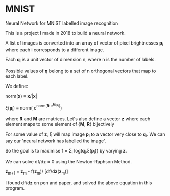 # MNIST
Neural Network for MNIST labelled image recognition

This is a project I made in 2018 to build a neural network.

A list of images is converted into an array of vector of pixel brightnesses __p__<sub>i</sub> where each i corresponds to a different image.

Each __q__<sub>i</sub> is a unit vector of dimension n, where n is the number of labels.

Possible values of __q__ belong to a set of n orthogonal vectors that map to each label.

We define:

norm(__x__) ≡ __x__/|__x__|

ξ(__p__<sub>i</sub>) ≡ norm( e<sup>norm(__R__ e<sup>__M__.__p__<sub>i</sub></sup>)</sup>)

where __R__ and __M__ are matrices. Let's also define a vector **z** where each element maps to some element of {__M__, __R__} bijectively

For some value of **z**, ξ will map image __p__<sub>i</sub> to a vector very close to __q__<sub>i</sub>. We can say our 'neural network has labelled the image'.

So the goal is to maximise f = Σ<sub>i</sub> log(__q__<sub>i</sub>.ξ(__p__<sub>i</sub>)) by varying __z__.

We can solve df/d**z** = 0 using the Newton-Raphson Method.

**z**<sub>m+1</sub> = **z**<sub>m</sub> - f(**z**<sub>m</sub>)/ [df/d**z**(__z__<sub>m</sub>)]

I found df/d**z** on pen and paper, and solved the above equation in this program.
